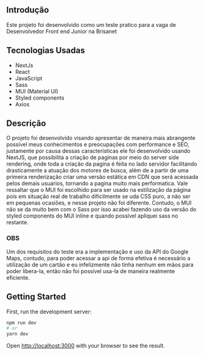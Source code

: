 ## Introdução

Este projeto foi desenvolvido como um teste pratico para a vaga de Desenvolvedor Front end Junior na Brisanet

## Tecnologias Usadas

- NextJs
- React
- JavaScript
- Sass
- MUI (Material UI)
- Styled components
- Axios

## Descrição

O projeto foi desenvolvido visando apresentar de maneira mais abrangente possível meus conhecimentos e preocupações com performance e SEO, justamente por causa dessas características ele foi desenvolvido usando NextJS, que possibilita a criação de paginas por meio do server side rendering, onde toda a criação da pagina é feita no lado servidor facilitando drasticamente a atuação dos motores de busca, além de a partir de uma primeira renderização criar uma versão estática em CDN que será acessada pelos demais usuarios, tornando a pagina muito mais performatica.
Vale ressaltar que o MUI foi escolhido para ser usado na estilização da página pois em situação real de trabalho dificilmente se uda CSS puro, a não ser em pequenas ocasiões, e nesse projeto não foi diferente.
Contudo, o MUI não se da muito bem com o Sass por isso acabei fazendo uso da versão do styled components do MUI inline e quando possível apliquei sass no restante.

### OBS

Um dos requisitos do teste era a implementação e uso da API do Google Maps, contudo, para poder acessar a api de forma efetiva é necessário a utilização de um cartão e eu infelizmente não tinha nenhum em mãos para poder libera-la, então não foi possível usa-la de maneira realmente eficiente.
## Getting Started

First, run the development server:

```bash
npm run dev
# or
yarn dev
```

Open [http://localhost:3000](http://localhost:3000) with your browser to see the result.